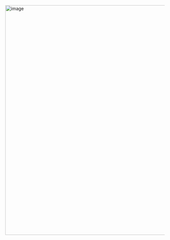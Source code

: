 <img width="726" alt="image" src="https://user-images.githubusercontent.com/37501487/233244905-90e78633-95f1-402b-afda-5c601e6d3078.png">
